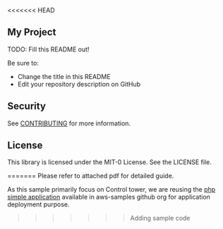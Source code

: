 <<<<<<< HEAD
## My Project

TODO: Fill this README out!

Be sure to:

* Change the title in this README
* Edit your repository description on GitHub

## Security

See [CONTRIBUTING](CONTRIBUTING.md#security-issue-notifications) for more information.

## License

This library is licensed under the MIT-0 License. See the LICENSE file.

=======
Please refer to attached pdf for detailed guide.   

As this sample primarily focus on Control tower, we are reusing the [php simple application](https://github.com/aws-samples/ecs-demo-php-simple-app) available in aws-samples github org for application deployment purpose.
>>>>>>> Adding sample code
